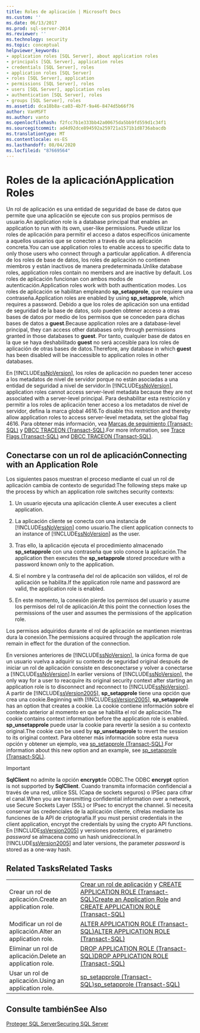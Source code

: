 ```yaml
---
title: Roles de aplicación | Microsoft Docs
ms.custom: ''
ms.date: 06/13/2017
ms.prod: sql-server-2014
ms.reviewer: ''
ms.technology: security
ms.topic: conceptual
helpviewer_keywords:
- application roles [SQL Server], about application roles
- principals [SQL Server], application roles
- credentials [SQL Server], roles
- application roles [SQL Server]
- roles [SQL Server], application
- permissions [SQL Server], roles
- users [SQL Server], application roles
- authentication [SQL Server], roles
- groups [SQL Server], roles
ms.assetid: dca18b8a-ca03-4b7f-9a46-8474d5b66f76
author: VanMSFT
ms.author: vanto
ms.openlocfilehash: f2fcc7b1e333bb42a00675da5bb9fd559d1c34f1
ms.sourcegitcommit: ad4d92dce894592a259721a1571b1d8736abacdb
ms.translationtype: MT
ms.contentlocale: es-ES
ms.lasthandoff: 08/04/2020
ms.locfileid: "87669564"
---
```

# <a name="application-roles"></a><span data-ttu-id="bad04-102">Roles de la aplicación</span><span class="sxs-lookup"><span data-stu-id="bad04-102">Application Roles</span></span>
  <span data-ttu-id="bad04-103">Un rol de aplicación es una entidad de seguridad de base de datos que permite que una aplicación se ejecute con sus propios permisos de usuario.</span><span class="sxs-lookup"><span data-stu-id="bad04-103">An application role is a database principal that enables an application to run with its own, user-like permissions.</span></span> <span data-ttu-id="bad04-104">Puede utilizar los roles de aplicación para permitir el acceso a datos específicos únicamente a aquellos usuarios que se conecten a través de una aplicación concreta.</span><span class="sxs-lookup"><span data-stu-id="bad04-104">You can use application roles to enable access to specific data to only those users who connect through a particular application.</span></span> <span data-ttu-id="bad04-105">A diferencia de los roles de base de datos, los roles de aplicación no contienen miembros y están inactivos de manera predeterminada.</span><span class="sxs-lookup"><span data-stu-id="bad04-105">Unlike database roles, application roles contain no members and are inactive by default.</span></span> <span data-ttu-id="bad04-106">Los roles de aplicación funcionan con ambos modos de autenticación.</span><span class="sxs-lookup"><span data-stu-id="bad04-106">Application roles work with both authentication modes.</span></span> <span data-ttu-id="bad04-107">Los roles de aplicación se habilitan empleando **sp_setapprole**, que requiere una contraseña.</span><span class="sxs-lookup"><span data-stu-id="bad04-107">Application roles are enabled by using **sp_setapprole**, which requires a password.</span></span> <span data-ttu-id="bad04-108">Debido a que los roles de aplicación son una entidad de seguridad de la base de datos, solo pueden obtener acceso a otras bases de datos por medio de los permisos que se conceden para dichas bases de datos a **guest**.</span><span class="sxs-lookup"><span data-stu-id="bad04-108">Because application roles are a database-level principal, they can access other databases only through permissions granted in those databases to **guest**.</span></span> <span data-ttu-id="bad04-109">Por tanto, cualquier base de datos en la que se haya deshabilitado **guest** no será accesible para los roles de aplicación de otras bases de datos.</span><span class="sxs-lookup"><span data-stu-id="bad04-109">Therefore, any database in which **guest** has been disabled will be inaccessible to application roles in other databases.</span></span>  
  
 <span data-ttu-id="bad04-110">En [!INCLUDE[ssNoVersion](../../../includes/ssnoversion-md.md)], los roles de aplicación no pueden tener acceso a los metadatos de nivel de servidor porque no están asociadas a una entidad de seguridad a nivel de servidor.</span><span class="sxs-lookup"><span data-stu-id="bad04-110">In [!INCLUDE[ssNoVersion](../../../includes/ssnoversion-md.md)], application roles cannot access server-level metadata because they are not associated with a server-level principal.</span></span> <span data-ttu-id="bad04-111">Para deshabilitar esta restricción y permitir a los roles de aplicación tener acceso a los metadatos de nivel de servidor, defina la marca global 4616.</span><span class="sxs-lookup"><span data-stu-id="bad04-111">To disable this restriction and thereby allow application roles to access server-level metadata, set the global flag 4616.</span></span> <span data-ttu-id="bad04-112">Para obtener más información, vea [Marcas de seguimiento &#40;Transact-SQL&#41;](/sql/t-sql/database-console-commands/dbcc-traceon-trace-flags-transact-sql) y [DBCC TRACEON &#40;Transact-SQL&#41;](/sql/t-sql/database-console-commands/dbcc-traceon-transact-sql).</span><span class="sxs-lookup"><span data-stu-id="bad04-112">For more information, see [Trace Flags &#40;Transact-SQL&#41;](/sql/t-sql/database-console-commands/dbcc-traceon-trace-flags-transact-sql) and [DBCC TRACEON &#40;Transact-SQL&#41;](/sql/t-sql/database-console-commands/dbcc-traceon-transact-sql).</span></span>  
  
## <a name="connecting-with-an-application-role"></a><span data-ttu-id="bad04-113">Conectarse con un rol de aplicación</span><span class="sxs-lookup"><span data-stu-id="bad04-113">Connecting with an Application Role</span></span>  
 <span data-ttu-id="bad04-114">Los siguientes pasos muestran el proceso mediante el cual un rol de aplicación cambia de contexto de seguridad:</span><span class="sxs-lookup"><span data-stu-id="bad04-114">The following steps make up the process by which an application role switches security contexts:</span></span>  
  
1.  <span data-ttu-id="bad04-115">Un usuario ejecuta una aplicación cliente.</span><span class="sxs-lookup"><span data-stu-id="bad04-115">A user executes a client application.</span></span>  
  
2.  <span data-ttu-id="bad04-116">La aplicación cliente se conecta con una instancia de [!INCLUDE[ssNoVersion](../../../includes/ssnoversion-md.md)] como usuario.</span><span class="sxs-lookup"><span data-stu-id="bad04-116">The client application connects to an instance of [!INCLUDE[ssNoVersion](../../../includes/ssnoversion-md.md)] as the user.</span></span>  
  
3.  <span data-ttu-id="bad04-117">Tras ello, la aplicación ejecuta el procedimiento almacenado **sp_setapprole** con una contraseña que solo conoce la aplicación.</span><span class="sxs-lookup"><span data-stu-id="bad04-117">The application then executes the **sp_setapprole** stored procedure with a password known only to the application.</span></span>  
  
4.  <span data-ttu-id="bad04-118">Si el nombre y la contraseña del rol de aplicación son válidos, el rol de aplicación se habilita.</span><span class="sxs-lookup"><span data-stu-id="bad04-118">If the application role name and password are valid, the application role is enabled.</span></span>  
  
5.  <span data-ttu-id="bad04-119">En este momento, la conexión pierde los permisos del usuario y asume los permisos del rol de aplicación.</span><span class="sxs-lookup"><span data-stu-id="bad04-119">At this point the connection loses the permissions of the user and assumes the permissions of the application role.</span></span>  
  
 <span data-ttu-id="bad04-120">Los permisos adquiridos durante el rol de aplicación se mantienen mientras dura la conexión.</span><span class="sxs-lookup"><span data-stu-id="bad04-120">The permissions acquired through the application role remain in effect for the duration of the connection.</span></span>  
  
 <span data-ttu-id="bad04-121">En versiones anteriores de [!INCLUDE[ssNoVersion](../../../includes/ssnoversion-md.md)], la única forma de que un usuario vuelva a adquirir su contexto de seguridad original después de iniciar un rol de aplicación consiste en desconectarse y volver a conectarse a [!INCLUDE[ssNoVersion](../../../includes/ssnoversion-md.md)].</span><span class="sxs-lookup"><span data-stu-id="bad04-121">In earlier versions of [!INCLUDE[ssNoVersion](../../../includes/ssnoversion-md.md)], the only way for a user to reacquire its original security context after starting an application role is to disconnect and reconnect to [!INCLUDE[ssNoVersion](../../../includes/ssnoversion-md.md)].</span></span> <span data-ttu-id="bad04-122">A partir de [!INCLUDE[ssVersion2005](../../../includes/ssversion2005-md.md)], **sp_setapprole** tiene una opción que crea una cookie.</span><span class="sxs-lookup"><span data-stu-id="bad04-122">Beginning with [!INCLUDE[ssVersion2005](../../../includes/ssversion2005-md.md)], **sp_setapprole** has an option that creates a cookie.</span></span> <span data-ttu-id="bad04-123">La cookie contiene información sobre el contexto anterior al momento en que se habilita el rol de aplicación.</span><span class="sxs-lookup"><span data-stu-id="bad04-123">The cookie contains context information before the application role is enabled.</span></span> <span data-ttu-id="bad04-124">**sp_unsetapprole** puede usar la cookie para revertir la sesión a su contexto original.</span><span class="sxs-lookup"><span data-stu-id="bad04-124">The cookie can be used by **sp_unsetapprole** to revert the session to its original context.</span></span> <span data-ttu-id="bad04-125">Para obtener más información sobre esta nueva opción y obtener un ejemplo, vea [sp_setapprole &#40;Transact-SQL&#41;](/sql/relational-databases/system-stored-procedures/sp-setapprole-transact-sql).</span><span class="sxs-lookup"><span data-stu-id="bad04-125">For information about this new option and an example, see [sp_setapprole &#40;Transact-SQL&#41;](/sql/relational-databases/system-stored-procedures/sp-setapprole-transact-sql).</span></span>  
  
> [!IMPORTANT]  
>  <span data-ttu-id="bad04-126">**SqlClient** no admite la opción **encrypt**de ODBC.</span><span class="sxs-lookup"><span data-stu-id="bad04-126">The ODBC **encrypt** option is not supported by **SqlClient**.</span></span> <span data-ttu-id="bad04-127">Cuando transmita información confidencial a través de una red, utilice SSL (Capa de sockets seguros) o IPSec para cifrar el canal.</span><span class="sxs-lookup"><span data-stu-id="bad04-127">When you are transmitting confidential information over a network, use Secure Sockets Layer (SSL) or IPsec to encrypt the channel.</span></span> <span data-ttu-id="bad04-128">Si necesita conservar las credenciales de la aplicación cliente, cífrelas mediante las funciones de la API de criptografía.</span><span class="sxs-lookup"><span data-stu-id="bad04-128">If you must persist credentials in the client application, encrypt the credentials by using the crypto API functions.</span></span> <span data-ttu-id="bad04-129">En [!INCLUDE[ssVersion2005](../../../includes/ssversion2005-md.md)] y versiones posteriores, el parámetro *password* se almacena como un hash unidireccional.</span><span class="sxs-lookup"><span data-stu-id="bad04-129">In [!INCLUDE[ssVersion2005](../../../includes/ssversion2005-md.md)] and later versions, the parameter *password* is stored as a one-way hash.</span></span>  
  
## <a name="related-tasks"></a><span data-ttu-id="bad04-130">Related Tasks</span><span class="sxs-lookup"><span data-stu-id="bad04-130">Related Tasks</span></span>  
  
|||  
|-|-|  
|<span data-ttu-id="bad04-131">Crear un rol de aplicación.</span><span class="sxs-lookup"><span data-stu-id="bad04-131">Create an application role.</span></span>|<span data-ttu-id="bad04-132">[Crear un rol de aplicación](create-an-application-role.md) y [CREATE APPLICATION ROLE &#40;Transact-SQL&#41;](/sql/t-sql/statements/create-application-role-transact-sql)</span><span class="sxs-lookup"><span data-stu-id="bad04-132">[Create an Application Role](create-an-application-role.md) and [CREATE APPLICATION ROLE &#40;Transact-SQL&#41;](/sql/t-sql/statements/create-application-role-transact-sql)</span></span>|  
|<span data-ttu-id="bad04-133">Modificar un rol de aplicación.</span><span class="sxs-lookup"><span data-stu-id="bad04-133">Alter an application role.</span></span>|[<span data-ttu-id="bad04-134">ALTER APPLICATION ROLE &#40;Transact-SQL&#41;</span><span class="sxs-lookup"><span data-stu-id="bad04-134">ALTER APPLICATION ROLE &#40;Transact-SQL&#41;</span></span>](/sql/t-sql/statements/alter-application-role-transact-sql)|  
|<span data-ttu-id="bad04-135">Eliminar un rol de aplicación.</span><span class="sxs-lookup"><span data-stu-id="bad04-135">Delete an application role.</span></span>|[<span data-ttu-id="bad04-136">DROP APPLICATION ROLE &#40;Transact-SQL&#41;</span><span class="sxs-lookup"><span data-stu-id="bad04-136">DROP APPLICATION ROLE &#40;Transact-SQL&#41;</span></span>](/sql/t-sql/statements/drop-application-role-transact-sql)|  
|<span data-ttu-id="bad04-137">Usar un rol de aplicación.</span><span class="sxs-lookup"><span data-stu-id="bad04-137">Using an application role.</span></span>|[<span data-ttu-id="bad04-138">sp_setapprole &#40;Transact-SQL&#41;</span><span class="sxs-lookup"><span data-stu-id="bad04-138">sp_setapprole &#40;Transact-SQL&#41;</span></span>](/sql/relational-databases/system-stored-procedures/sp-setapprole-transact-sql)|  
  
## <a name="see-also"></a><span data-ttu-id="bad04-139">Consulte también</span><span class="sxs-lookup"><span data-stu-id="bad04-139">See Also</span></span>  
 [<span data-ttu-id="bad04-140">Proteger SQL Server</span><span class="sxs-lookup"><span data-stu-id="bad04-140">Securing SQL Server</span></span>](../securing-sql-server.md)  
  
  
